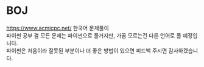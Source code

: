 # BOJ
https://www.acmicpc.net/ 한국어 문제풀이  
파이썬 공부 겸 모든 문제는 파이썬으로 풀거지만, 가끔 모르는건 다른 언어로 풀 예정입니다.  
파이썬은 처음이라 잘못된 부분이나 더 좋은 방법이 있으면 피드백 주시면 감사하겠습니다.  
